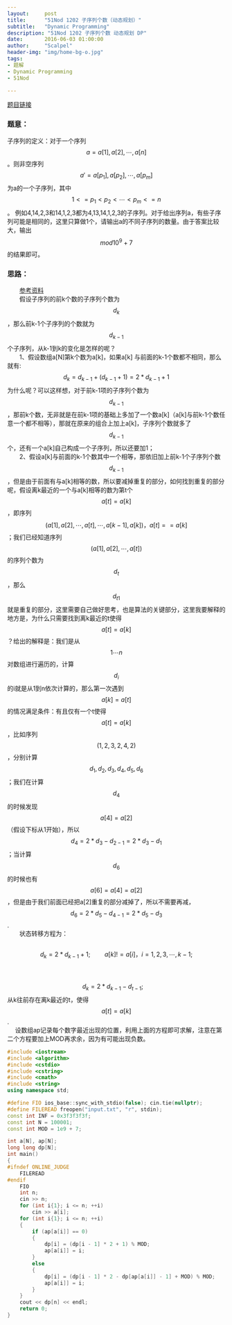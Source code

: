 ```yaml
---
layout:     post
title:      "51Nod 1202 子序列个数（动态规划）"
subtitle:   "Dynamic Programming"
description: "51Nod 1202 子序列个数 动态规划 DP"
date:       2016-06-03 01:00:00
author:     "Scalpel"
header-img: "img/home-bg-o.jpg"
tags:
- 题解
- Dynamic Programming
- 51Nod

---
```

[题目链接](https://www.51nod.com/onlineJudge/questionCode.html#!problemId=1202)

### 题意：
子序列的定义：对于一个序列$$a=a[1],a[2], \cdots ,a[n]$$。则非空序列$$a'=a[p_1],a[p_2],\cdots,a[p_m]$$为a的一个子序列，其中$$1<=p_1<p_2<\cdots<p_m<=n$$。
例如4,14,2,3和14,1,2,3都为4,13,14,1,2,3的子序列。对于给出序列a，有些子序列可能是相同的，这里只算做1个，请输出a的不同子序列的数量。由于答案比较大，输出$$mod 10^9 + 7$$的结果即可。 

### 思路：
　　[参考资料](http://blog.csdn.net/thebestdavid/article/details/11908961)  
　　假设子序列的前k个数的子序列个数为$$d_k$$，那么前k-1个子序列的个数就为$$d_{k-1}$$个子序列，从k-1到k的变化是怎样的呢？  
　　1、假设数组a[N]第k个数为a[k]，如果a[k] 与前面的k-1个数都不相同，那么就有:$$d_k=d_{k-1}+(d_{k-1}+1)=2*d_{k-1}+1$$ 为什么呢？可以这样想，对于前k-1项的子序列个数为$$d_{k-1}$$，那前k个数，无非就是在前k-1项的基础上多加了一个数a[k]（a[k]与前k-1个数任意一个都不相等），那就在原来的组合上加上a[k]，子序列个数就多了$$d_{k-1}$$个，还有一个a[k]自己构成一个子序列，所以还要加1；  
　　2、假设a[k]与前面的k-1个数其中一个相等，那依旧加上前k-1个子序列个数$$d_{k-1}$$，但是由于前面有与a[k]相等的数，所以要减掉重复的部分，如何找到重复的部分呢，假设离k最近的一个与a[k]相等的数为第t个$$a[t]=a[k]$$，即序列$$(a[1],a[2],\cdots,a[t],\cdots,a[k-1],a[k])，a[t]==a[k]$$；我们已经知道序列$$(a[1],a[2],\cdots,a[t])$$的序列个数为$$d_t$$，那么$$d_{t  1}$$就是重复的部分，这里需要自己做好思考，也是算法的关键部分，这里我要解释的地方是，为什么只需要找到离k最近的t使得$$a[t]=a[k]$$？给出的解释是：我们是从$$1\cdots n$$对数组进行遍历的，计算$$d_i$$的i就是从1到n依次计算的，那么第一次遇到$$a[k]=a[t]$$的情况满足条件：有且仅有一个t使得$$a[t]=a[k]$$，比如序列$$(1, 2, 3, 2, 4, 2)$$，分别计算$$d_1,d_2,d_3,d_4,d_5,d_6$$；我们在计算$$d_4$$的时候发现$$a[4]=a[2]$$（假设下标从1开始），所以$$d_4=2*d_3-d_{2-1}=2*d_3-d_1$$；当计算$$d_6$$的时候也有$$a[6]=a[4]=a[2]$$，但是由于我们前面已经把a[2]重复的部分减掉了，所以不需要再减，$$d_6=2*d_5-d_{4-1}=2*d_5-d_3$$.  
　　状态转移方程为：  
　　　$$d_k=2*d_{k-1}+1; \quad \quad a[k]!=a[i]，i=1,2,3,\cdots,k-1;$$  
　　　$$d_k=2*d_{k-1}-d_{t-1};\quad$$   从k往前存在离k最近的t，使得$$a[t]=a[k]$$.  
　    设数组ap记录每个数字最近出现的位置，利用上面的方程即可求解，注意在第二个方程要加上MOD再求余，因为有可能出现负数。
       
~~~cpp
#include <iostream>
#include <algorithm>
#include <cstdio>
#include <cstring>
#include <cmath>
#include <string>
using namespace std;

#define FIO ios_base::sync_with_stdio(false); cin.tie(nullptr);
#define FILEREAD freopen("input.txt", "r", stdin);
const int INF = 0x3f3f3f3f;
const int N = 100001;
const int MOD = 1e9 + 7;

int a[N], ap[N];
long long dp[N];
int main()
{
#ifndef ONLINE_JUDGE
    FILEREAD
#endif
    FIO 
    int n;
    cin >> n;
    for (int i{1}; i <= n; ++i)
        cin >> a[i];
    for (int i{1}; i <= n; ++i)
    {
        if (ap[a[i]] == 0)
        {
            dp[i] = (dp[i - 1] * 2 + 1) % MOD;
            ap[a[i]] = i;
        }
        else
        {
            dp[i] = (dp[i - 1] * 2 - dp[ap[a[i]] - 1] + MOD) % MOD;
            ap[a[i]] = i;
        }
    }
    cout << dp[n] << endl;
    return 0;
}

~~~



